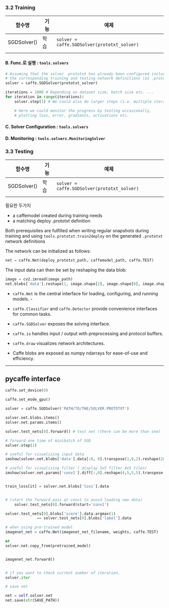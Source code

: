 ### 3.2 Training

| 함수명 | 기능 | 예제 |
| --- | --- | --- |
| SGDSolver\(\) | 학습 | `solver = caffe.SGDSolver(prototxt_solver)` |
|  |  |  |

#### B. Func.로 실행 : `tools.solvers`

```python
# Assuming that the solver .prototxt has already been configured including
# the corresponding training and testing network definitions (as .prototxt).
solver = caffe.SGDSolver(prototxt_solver)

iterations = 1000 # Depending on dataset size, batch size etc. ...
for iteration in range(iterations):
    solver.step(1) # We could also do larger steps (i.e. multiple iterations at once).

    # Here we could monitor the progress by testing occasionally, 
    # plotting loss, error, gradients, activations etc.
```

#### C. Solver Configuration : `tools.solvers`

#### D. Monitoring : `tools.solvers.MonitoringSolver`

### 3.3 Testing

| 함수명 | 기능 | 예제 |
| --- | --- | --- |
| SGDSolver\(\) | 학습 | `solver = caffe.SGDSolver(prototxt_solver)` |
|  |  |  |

필요한 두가지

* a caffemodel created during training needs
* a matching deploy .prototxt definition 

Both prerequisites are fulfilled when writing regular snapshots during training and using `tools.prototxt.train2deploy` on the generated `.prototxt` network definitions

The network can be initialized as follows:

```python
net = caffe.Net(deploy_prototxt_path, caffemodel_path, caffe.TEST)
```

The input data can then be set by reshaping the data blob:

```python
image = cv2.imread(image_path)
net.blobs['data'].reshape(1, image.shape[2], image.shape[0], image.shape[1])
```

* `caffe.Net` is the central interface for loading, configuring, and running models. -

* `caffe.Classifier` and `caffe.Detector` provide convenience interfaces for common tasks.

* `caffe.SGDSolver` exposes the solving interface.

* `caffe.io` handles input / output with preprocessing and protocol buffers.

* `caffe.draw` visualizes network architectures.

* Caffe blobs are exposed as numpy ndarrays for ease-of-use and efficiency.

---

## pycaffe interface

```python
caffe.set_device(0)

caffe.set_mode_gpu()

solver = caffe.SGDSolver('PATH/TO/THE/SOLVER.PROTOTXT')

solver.net.blobs.items()
solver.net.params.items() 

solver.test_nets[0].forward() # test net (there can be more than one)

# forward one time of minibatch of SGD
solver.step(1)

# useful for visualizing input data
imshow(solver.net.blobs['data'].data[:8, 0].transpose(1,0,2).reshape(28, 8*28), cmap='gray'); axis('off')

# useful for visualizing filter ( display 5x5 filter 4x5 tiles)
imshow(solver.net.params['conv1'].diff[:,0].reshape(4,5,5,5).transpose(0,2,1,3).reshape(4*5, 5*5), cmap='gray'; axis('off')


train_loss[it] = solver.net.blobs['loss'].data


# (start the forward pass at conv1 to avoid loading new data)
    solver.test_nets[0].forward(start='conv1')

solver.test_nets[0].blobs['score'].data.argmax(1)
              == solver.test_nets[0].blobs['label'].data

# when using pre-trained model
imagenet_net = caffe.Net(imagenet_net_filename, weights, caffe.TEST)

or
solver.net.copy_from(pretrained_model)


imagenet_net.forward()


# if you want to check current number of iteration, 
solver.iter

# save net

net = self.solver.net
net.save(str(SAVE_PATH))
```



